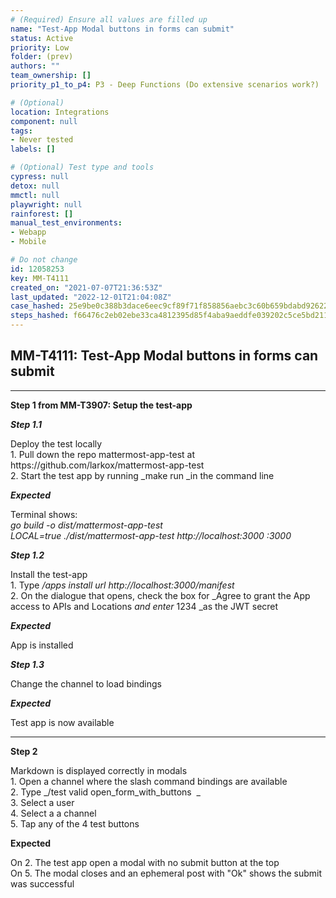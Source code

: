 ```yaml
---
# (Required) Ensure all values are filled up
name: "Test-App Modal buttons in forms can submit"
status: Active
priority: Low
folder: (prev)
authors: ""
team_ownership: []
priority_p1_to_p4: P3 - Deep Functions (Do extensive scenarios work?)

# (Optional)
location: Integrations
component: null
tags: 
- Never tested
labels: []

# (Optional) Test type and tools
cypress: null
detox: null
mmctl: null
playwright: null
rainforest: []
manual_test_environments: 
- Webapp
- Mobile

# Do not change
id: 12058253
key: MM-T4111
created_on: "2021-07-07T21:36:53Z"
last_updated: "2022-12-01T21:04:08Z"
case_hashed: 25e9be0c388b3dace6eec9cf89f71f858856aebc3c60b659bdabd92622f57e87454d3d80ac658be8da2181ddf42be190
steps_hashed: f66476c2eb02ebe33ca4812395d85f4aba9aeddfe039202c5ce5bd2110e25e39b1d4521a334f33545542c38ef9d7d4dc
---
```


<!-- (Auto-generated) Based on frontmatter's "key" and "name" -->

## MM-T4111: Test-App Modal buttons in forms can submit

---

**Step 1 from MM-T3907: Setup the test-app**

<!-- (Auto-generated) Note: Steps 1.1 to 1.3 should not be updated here. Instead, modify directly to the referenced MM-T3907 test case. -->

_**Step 1.1**_

Deploy the test locally\
1\. Pull down the repo mattermost-app-test at https\://github.com/larkox/mattermost-app-test\
2\. Start the test app by running \_make run \_in the command line

_**Expected**_

Terminal shows:\
_go build -o dist/mattermost-app-test\
LOCAL=true ./dist/mattermost-app-test http\://localhost:3000 :3000_

_**Step 1.2**_

Install the test-app\
1\. Type _/apps install url http\://localhost:3000/manifest_\
2\. On the dialogue that opens, check the box for \_Agree to grant the App access to APIs and Locations _and enter_ 1234 \_as the JWT secret

_**Expected**_

App is installed

_**Step 1.3**_

Change the channel to load bindings

_**Expected**_

Test app is now available

---

**Step 2**

Markdown is displayed correctly in modals\
1\. Open a channel where the slash command bindings are available\
2\. Type \_/test valid open\_form\_with\_buttons  \_\
3\. Select a user\
4\. Select a a channel\
5\. Tap any of the 4 test buttons

**Expected**

On 2. The test app open a modal with no submit button at the top\
On 5. The modal closes and an ephemeral post with "Ok" shows the submit was successful
